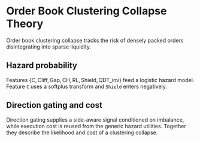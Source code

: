 # Order Book Clustering Collapse Theory

Order book clustering collapse tracks the risk of densely packed orders disintegrating into sparse liquidity.

## Hazard probability

Features $\{C,\text{Cliff},\text{Gap},\text{CH},\text{RL},\text{Shield},\text{QDT\_inv}\}$ feed a logistic hazard model. Feature ``C`` uses a softplus transform and ``Shield`` enters negatively.

## Direction gating and cost

Direction gating supplies a side-aware signal conditioned on imbalance, while execution cost is reused from the generic hazard utilities. Together they describe the likelihood and cost of a clustering collapse.
